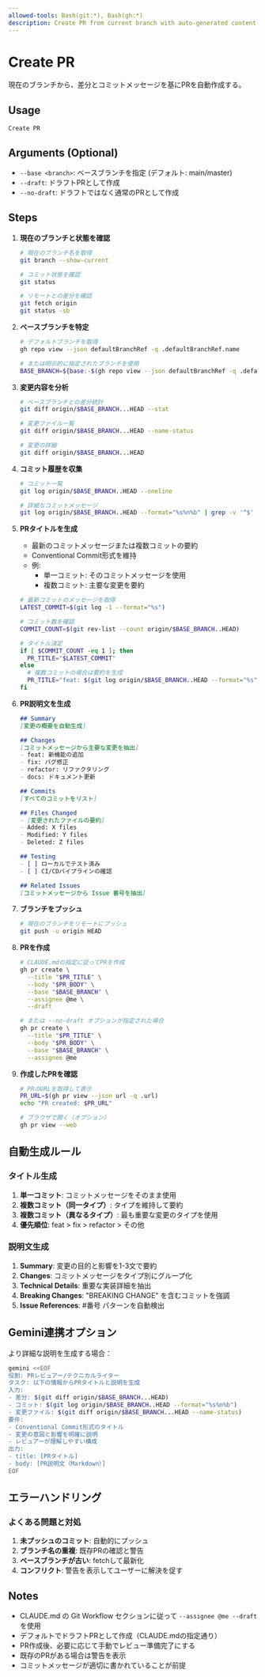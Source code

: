 ```yaml
---
allowed-tools: Bash(git:*), Bash(gh:*)
description: Create PR from current branch with auto-generated content
---
```


# Create PR

現在のブランチから、差分とコミットメッセージを基にPRを自動作成する。

## Usage
```
Create PR
```

## Arguments (Optional)
- `--base <branch>`: ベースブランチを指定 (デフォルト: main/master)
- `--draft`: ドラフトPRとして作成
- `--no-draft`: ドラフトではなく通常のPRとして作成

## Steps

1. **現在のブランチと状態を確認**
   ```bash
   # 現在のブランチ名を取得
   git branch --show-current
   
   # コミット状態を確認
   git status
   
   # リモートとの差分を確認
   git fetch origin
   git status -sb
   ```

2. **ベースブランチを特定**
   ```bash
   # デフォルトブランチを取得
   gh repo view --json defaultBranchRef -q .defaultBranchRef.name
   
   # または明示的に指定されたブランチを使用
   BASE_BRANCH=${base:-$(gh repo view --json defaultBranchRef -q .defaultBranchRef.name)}
   ```

3. **変更内容を分析**
   ```bash
   # ベースブランチとの差分統計
   git diff origin/$BASE_BRANCH...HEAD --stat
   
   # 変更ファイル一覧
   git diff origin/$BASE_BRANCH...HEAD --name-status
   
   # 変更の詳細
   git diff origin/$BASE_BRANCH...HEAD
   ```

4. **コミット履歴を収集**
   ```bash
   # コミット一覧
   git log origin/$BASE_BRANCH..HEAD --oneline
   
   # 詳細なコミットメッセージ
   git log origin/$BASE_BRANCH..HEAD --format="%s%n%b" | grep -v '^$'
   ```

5. **PRタイトルを生成**
   - 最新のコミットメッセージまたは複数コミットの要約
   - Conventional Commit形式を維持
   - 例:
     - 単一コミット: そのコミットメッセージを使用
     - 複数コミット: 主要な変更を要約
   ```bash
   # 最新コミットのメッセージを取得
   LATEST_COMMIT=$(git log -1 --format="%s")
   
   # コミット数を確認
   COMMIT_COUNT=$(git rev-list --count origin/$BASE_BRANCH..HEAD)
   
   # タイトル決定
   if [ $COMMIT_COUNT -eq 1 ]; then
     PR_TITLE="$LATEST_COMMIT"
   else
     # 複数コミットの場合は要約を生成
     PR_TITLE="feat: $(git log origin/$BASE_BRANCH..HEAD --format="%s" | head -1 | sed 's/^[^:]*: //')"
   fi
   ```

6. **PR説明文を生成**
   ```markdown
   ## Summary
   [変更の概要を自動生成]
   
   ## Changes
   [コミットメッセージから主要な変更を抽出]
   - feat: 新機能の追加
   - fix: バグ修正
   - refactor: リファクタリング
   - docs: ドキュメント更新
   
   ## Commits
   [すべてのコミットをリスト]
   
   ## Files Changed
   - [変更されたファイルの要約]
   - Added: X files
   - Modified: Y files
   - Deleted: Z files
   
   ## Testing
   - [ ] ローカルでテスト済み
   - [ ] CI/CDパイプラインの確認
   
   ## Related Issues
   [コミットメッセージから Issue 番号を抽出]
   ```

7. **ブランチをプッシュ**
   ```bash
   # 現在のブランチをリモートにプッシュ
   git push -u origin HEAD
   ```

8. **PRを作成**
   ```bash
   # CLAUDE.mdの指定に従ってPRを作成
   gh pr create \
     --title "$PR_TITLE" \
     --body "$PR_BODY" \
     --base "$BASE_BRANCH" \
     --assignee @me \
     --draft
   
   # または --no-draft オプションが指定された場合
   gh pr create \
     --title "$PR_TITLE" \
     --body "$PR_BODY" \
     --base "$BASE_BRANCH" \
     --assignee @me
   ```

9. **作成したPRを確認**
   ```bash
   # PRのURLを取得して表示
   PR_URL=$(gh pr view --json url -q .url)
   echo "PR created: $PR_URL"
   
   # ブラウザで開く（オプション）
   gh pr view --web
   ```

## 自動生成ルール

### タイトル生成
1. **単一コミット**: コミットメッセージをそのまま使用
2. **複数コミット（同一タイプ）**: タイプを維持して要約
3. **複数コミット（異なるタイプ）**: 最も重要な変更のタイプを使用
4. **優先順位**: feat > fix > refactor > その他

### 説明文生成
1. **Summary**: 変更の目的と影響を1-3文で要約
2. **Changes**: コミットメッセージをタイプ別にグループ化
3. **Technical Details**: 重要な実装詳細を抽出
4. **Breaking Changes**: "BREAKING CHANGE" を含むコミットを強調
5. **Issue References**: #番号 パターンを自動検出

## Gemini連携オプション

より詳細な説明を生成する場合：
```bash
gemini <<EOF
役割: PRレビュアー/テクニカルライター
タスク: 以下の情報からPRタイトルと説明を生成
入力:
- 差分: $(git diff origin/$BASE_BRANCH...HEAD)
- コミット: $(git log origin/$BASE_BRANCH..HEAD --format="%s%n%b")
- 変更ファイル: $(git diff origin/$BASE_BRANCH...HEAD --name-status)
要件:
- Conventional Commit形式のタイトル
- 変更の意図と影響を明確に説明
- レビュアーが理解しやすい構成
出力: 
- title: [PRタイトル]
- body: [PR説明文（Markdown）]
EOF
```

## エラーハンドリング

### よくある問題と対処
1. **未プッシュのコミット**: 自動的にプッシュ
2. **ブランチ名の重複**: 既存PRの確認と警告
3. **ベースブランチが古い**: fetchして最新化
4. **コンフリクト**: 警告を表示してユーザーに解決を促す

## Notes

- CLAUDE.md の Git Workflow セクションに従って `--assignee @me --draft` を使用
- デフォルトでドラフトPRとして作成（CLAUDE.mdの指定通り）
- PR作成後、必要に応じて手動でレビュー準備完了にする
- 既存のPRがある場合は警告を表示
- コミットメッセージが適切に書かれていることが前提
